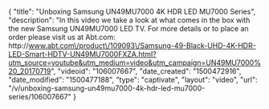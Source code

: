 {
    "title": "Unboxing Samsung UN49MU7000 4K HDR LED MU7000 Series",
    "description": "In this video we take a look at what comes in the box with the new Samsung UN49MU7000 LED TV.  For more details or to place an order please visit us at Abt.com: http:\/\/www.abt.com\/product\/109093\/Samsung-49-Black-UHD-4K-HDR-LED-Smart-HDTV-UN49MU7000FXZA.html?utm_source=youtube&utm_medium=video&utm_campaign=UN49MU7000%20_20170719",
    "videoid": "106007667",
    "date_created": "1500472916",
    "date_modified": "1500477188",
    "type": "captivate",
    "layout": "video",
    "url": "\/v\/unboxing-samsung-un49mu7000-4k-hdr-led-mu7000-series\/106007667"
}